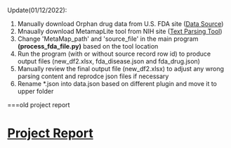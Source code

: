 
Update(01/12/2022):
  
1. Manually download Orphan drug data from U.S. FDA site (<a href='https://www.accessdata.fda.gov/scripts/opdlisting/oopd/'>Data Source</a>)
2. Mnaually download MetamapLite tool from NIH site (<a href="https://lhncbc.nlm.nih.gov/ii/tools/MetaMap/run-locally/MetaMapLite.html">Text Parsing Tool</a>)
3. Change 'MetaMap_path' and 'source_file' in the main program <b> (process_fda_file.py)</b> based on the tool location
4. Run the program (with or without source record row id) to produce output files (new_df2.xlsx, fda_disease.json and fda_drug.json)
5. Manually review the final output file (new_df2.xlsx) to adjust any wrong parsing content and reprodce json files if necessary
6. Rename *.json into data.json based on different plugin and move it to upper folder


===old project report
# <a href='https://github.com/r76941156/fda_orphan_drug/blob/main/FDA_orphan_drug_demo.pdf'>Project Report</a>
